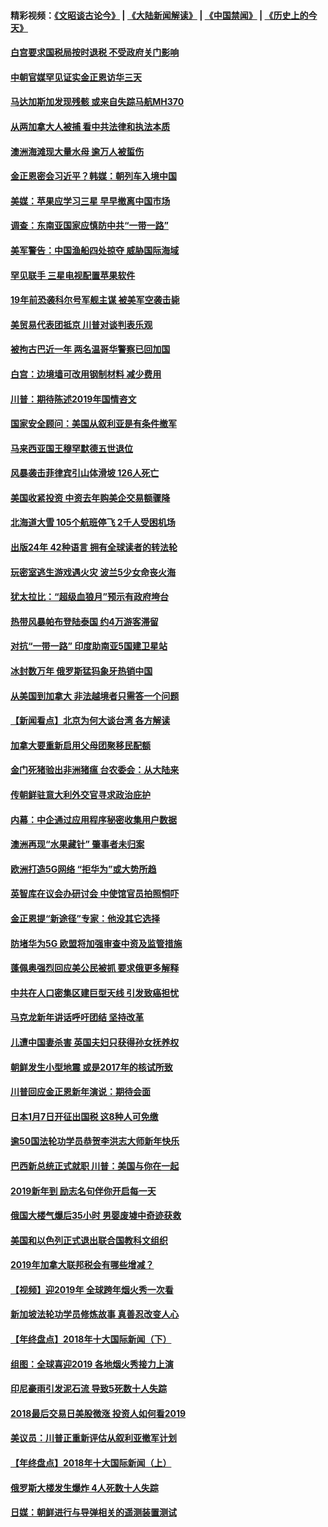#### 精彩视频：[《文昭谈古论今》](https://github.com/gfw-breaker/wenzhao/blob/master/README.md?t=01080931) | [《大陆新闻解读》](https://github.com/gfw-breaker/ntdtv-comedy/blob/master/README.md?t=01080931) | [《中国禁闻》](https://github.com/gfw-breaker/ntdtv-news/blob/master/README.md?t=01080931) | [《历史上的今天》](https://github.com/gfw-breaker/today-in-history/blob/master/README.md?t=01080931) 

#### [白宫要求国税局按时退税 不受政府关门影响](../pages/nsc418/n10960626.md?t=01080931) 

#### [中朝官媒罕见证实金正恩访华三天](../pages/nsc418/n10960336.md?t=01080931) 

#### [马达加斯加发现残骸 或来自失踪马航MH370](../pages/nsc418/n10960114.md?t=01080931) 

#### [从两加拿大人被捕 看中共法律和执法本质](../pages/nsc418/n10960250.md?t=01080931) 

#### [澳洲海滩现大量水母 逾万人被蜇伤](../pages/nsc418/n10959898.md?t=01080931) 

#### [金正恩密会习近平？韩媒：朝列车入境中国](../pages/nsc418/n10959856.md?t=01080931) 

#### [美媒：苹果应学习三星 早早撤离中国市场](../pages/nsc418/n10958930.md?t=01080931) 

#### [调查：东南亚国家应慎防中共“一带一路”](../pages/nsc418/n10959261.md?t=01080931) 

#### [美军警告：中国渔船四处掠夺 威胁国际海域](../pages/nsc418/n10959047.md?t=01080931) 

#### [罕见联手 三星电视配置苹果软件](../pages/nsc418/n10958192.md?t=01080931) 

#### [19年前恐袭科尔号军舰主谋 被美军空袭击毙](../pages/nsc418/n10958692.md?t=01080931) 

#### [美贸易代表团抵京 川普对谈判表乐观](../pages/nsc418/n10957808.md?t=01080931) 

#### [被拘古巴近一年 两名温哥华警察已回加国](../pages/nsc418/n10957967.md?t=01080931) 

#### [白宫：边境墙可改用钢制材料 减少费用](../pages/nsc418/n10957898.md?t=01080931) 

#### [川普：期待陈述2019年国情咨文](../pages/nsc418/n10957830.md?t=01080931) 

#### [国家安全顾问：美国从叙利亚是有条件撤军](../pages/nsc418/n10957696.md?t=01080931) 

#### [马来西亚国王穆罕默德五世退位](../pages/nsc418/n10957673.md?t=01080931) 

#### [风暴袭击菲律宾引山体滑坡 126人死亡](../pages/nsc418/n10957562.md?t=01080931) 

#### [美国收紧投资 中资去年购美企交易额骤降](../pages/nsc418/n10956141.md?t=01080931) 

#### [北海道大雪 105个航班停飞 2千人受困机场](../pages/nsc418/n10957312.md?t=01080931) 

#### [出版24年 42种语言 拥有全球读者的转法轮](../pages/nsc418/n10955468.md?t=01080931) 

#### [玩密室逃生游戏遇火灾 波兰5少女命丧火海](../pages/nsc418/n10955350.md?t=01080931) 

#### [犹太拉比：“超级血狼月”预示有政府垮台](../pages/nsc418/n10954999.md?t=01080931) 

#### [热带风暴帕布登陆泰国 约4万游客滞留](../pages/nsc418/n10953704.md?t=01080931) 

#### [对抗“一带一路” 印度助南亚5国建卫星站](../pages/nsc418/n10953085.md?t=01080931) 

#### [冰封数万年 俄罗斯猛犸象牙热销中国](../pages/nsc418/n10952945.md?t=01080931) 

#### [从美国到加拿大 非法越境者只需答一个问题](../pages/nsc418/n10952107.md?t=01080931) 

#### [【新闻看点】北京为何大谈台湾 各方解读](../pages/nsc418/n10951577.md?t=01080931) 

#### [加拿大要重新启用父母团聚移民配额](../pages/nsc418/n10951623.md?t=01080931) 

#### [金门死猪验出非洲猪瘟 台农委会：从大陆来](../pages/nsc418/n10950871.md?t=01080931) 

#### [传朝鲜驻意大利外交官寻求政治庇护](../pages/nsc418/n10950043.md?t=01080931) 

#### [内幕：中企通过应用程序秘密收集用户数据](../pages/nsc418/n10949869.md?t=01080931) 

#### [澳洲再现“水果藏针” 肇事者未归案](../pages/nsc418/n10949734.md?t=01080931) 

#### [欧洲打造5G网络 “拒华为”或大势所趋](../pages/nsc418/n10944741.md?t=01080931) 

#### [英智库在议会办研讨会 中使馆官员拍照恫吓](../pages/nsc418/n10949621.md?t=01080931) 

#### [金正恩提“新途径”专家：他没其它选择](../pages/nsc418/n10949644.md?t=01080931) 

#### [防堵华为5G 欧盟将加强审查中资及监管措施](../pages/nsc418/n10949397.md?t=01080931) 

#### [蓬佩奥强烈回应美公民被抓 要求俄更多解释](../pages/nsc418/n10949408.md?t=01080931) 

#### [中共在人口密集区建巨型天线 引发致癌担忧](../pages/nsc418/n10949221.md?t=01080931) 

#### [马克龙新年讲话呼吁团结 坚持改革](../pages/nsc418/n10947012.md?t=01080931) 

#### [儿遭中国妻杀害 英国夫妇只获得孙女抚养权](../pages/nsc418/n10947962.md?t=01080931) 

#### [朝鲜发生小型地震 或是2017年的核试所致](../pages/nsc418/n10948016.md?t=01080931) 

#### [川普回应金正恩新年演说：期待会面](../pages/nsc418/n10947826.md?t=01080931) 

#### [日本1月7日开征出国税 这8种人可免缴](../pages/nsc418/n10947821.md?t=01080931) 

#### [逾50国法轮功学员恭贺李洪志大师新年快乐](../pages/nsc418/n10922625.md?t=01080931) 

#### [巴西新总统正式就职 川普：美国与你在一起](../pages/nsc418/n10947092.md?t=01080931) 

#### [2019新年到 励志名句伴你开启每一天](../pages/nsc418/n10946988.md?t=01080931) 

#### [俄国大楼气爆后35小时 男婴废墟中奇迹获救](../pages/nsc418/n10946967.md?t=01080931) 

#### [美国和以色列正式退出联合国教科文组织](../pages/nsc418/n10946960.md?t=01080931) 

#### [2019年加拿大联邦税会有哪些增减？](../pages/nsc418/n10946693.md?t=01080931) 

#### [【视频】迎2019年 全球跨年烟火秀一次看](../pages/nsc418/n10946627.md?t=01080931) 

#### [新加坡法轮功学员修炼故事 真善忍改变人心](../pages/nsc418/n10946163.md?t=01080931) 

#### [【年终盘点】2018年十大国际新闻（下）](../pages/nsc418/n10925458.md?t=01080931) 

#### [组图：全球喜迎2019 各地烟火秀接力上演](../pages/nsc418/n10945584.md?t=01080931) 

#### [印尼豪雨引发泥石流 导致5死数十人失踪](../pages/nsc418/n10945409.md?t=01080931) 

#### [2018最后交易日美股微涨 投资人如何看2019](../pages/nsc418/n10944797.md?t=01080931) 

#### [美议员：川普正重新评估从叙利亚撤军计划](../pages/nsc418/n10944364.md?t=01080931) 

#### [【年终盘点】2018年十大国际新闻（上）](../pages/nsc418/n10924773.md?t=01080931) 

#### [俄罗斯大楼发生爆炸 4人死数十人失踪](../pages/nsc418/n10943682.md?t=01080931) 

#### [日媒：朝鲜进行与导弹相关的遥测装置测试](../pages/nsc418/n10943525.md?t=01080931) 

